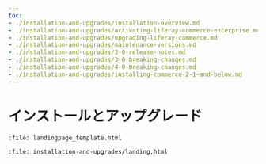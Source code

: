 ```yaml
---
toc:
- ./installation-and-upgrades/installation-overview.md
- ./installation-and-upgrades/activating-liferay-commerce-enterprise.md
- ./installation-and-upgrades/upgrading-liferay-commerce.md
- ./installation-and-upgrades/maintenance-versions.md
- ./installation-and-upgrades/3-0-release-notes.md
- ./installation-and-upgrades/3-0-breaking-changes.md
- ./installation-and-upgrades/4-0-breaking-changes.md
- ./installation-and-upgrades/installing-commerce-2-1-and-below.md
---
```

# インストールとアップグレード

```{raw} html
:file: landingpage_template.html
```

```{raw} html
:file: installation-and-upgrades/landing.html
```
